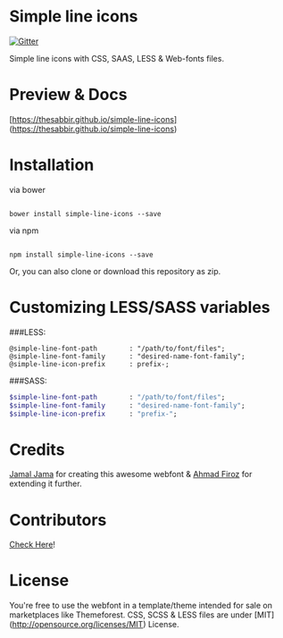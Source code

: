 Simple line icons
====

[![Gitter](https://badges.gitter.im/Join%20Chat.svg)](https://gitter.im/thesabbir/simple-line-icons?utm_source=badge&utm_medium=badge&utm_campaign=pr-badge&utm_content=badge)

Simple line icons with CSS, SAAS, LESS & Web-fonts files.

Preview & Docs
===
[https://thesabbir.github.io/simple-line-icons] (https://thesabbir.github.io/simple-line-icons)


Installation
====

via bower

```shell

bower install simple-line-icons --save

```
via npm

```shell

npm install simple-line-icons --save

```

Or, you can also clone or download this repository as zip.


Customizing LESS/SASS variables
====

###LESS:

```less
@simple-line-font-path        : "/path/to/font/files";
@simple-line-font-family      : "desired-name-font-family";
@simple-line-icon-prefix      : prefix-;
```

###SASS:

```sass
$simple-line-font-path        : "/path/to/font/files";
$simple-line-font-family      : "desired-name-font-family";
$simple-line-icon-prefix      : "prefix-";
```


Credits
===
[Jamal Jama](https://twitter.com/byjml) for creating this awesome webfont & [Ahmad Firoz](https://twitter.com/firoz_usf) for extending it further.

Contributors
====
[Check Here](https://github.com/thesabbir/simple-line-icons/graphs/contributors)!

License
====
You're free to use the webfont in a template/theme intended for sale on marketplaces like Themeforest.
CSS, SCSS & LESS files are under [MIT] (http://opensource.org/licenses/MIT) License.
